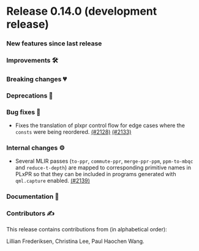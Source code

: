 # Release 0.14.0 (development release)

<h3>New features since last release</h3>

<h3>Improvements 🛠</h3>

<h3>Breaking changes 💔</h3>

<h3>Deprecations 👋</h3>

<h3>Bug fixes 🐛</h3>

* Fixes the translation of plxpr control flow for edge cases where the `consts` were being
  reordered.
  [(#2128)](https://github.com/PennyLaneAI/catalyst/pull/2128)
  [(#2133)](https://github.com/PennyLaneAI/catalyst/pull/2133)

<h3>Internal changes ⚙️</h3>

* Several MLIR passes (`to-ppr`, `commute-ppr`, `merge-ppr-ppm`, `ppm-to-mbqc` and `reduce-t-depth`)
  are mapped to corresponding primitive names in PLxPR so that they can be included in programs generated
  with `qml.capture` enabled.
  [(#2139)](https://github.com/PennyLaneAI/catalyst/pull/2139)

<h3>Documentation 📝</h3>

<h3>Contributors ✍️</h3>

This release contains contributions from (in alphabetical order):

Lillian Frederiksen,
Christina Lee,
Paul Haochen Wang.
